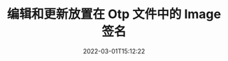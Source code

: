 ---
############################# Static ############################
layout: "auto-gen-signature"
date: 2022-03-01T15:12:22
draft: false
operation: Update
signaturetype: Image
fileformat: Otp
productName: Java
lang: zh
productCode: java
otherformats: pdf doc docx docm dot dotm dotx odt ott rtf xls xlsx xlsm xlsb csv ods ots xltx xltm ppt pptx pps ppsx odp otp potx potm pptm ppsm
breadcrumb: Put Image signature on Otp for Java

############################# Head ############################
head_title: "使用 Java 更新放置在 Otp 文件中的 Image 签名"
head_description: "在已签名的 Otp 文档中使用简单易懂的 Java 代码进行 Image 签名更新。"

############################# Header ############################
title: "编辑和更新放置在 Otp 文件中的 Image 签名"
description: "Java 的 API 提供了在 Otp 文档中更新 Image 签名的功能。使用几行 Java 代码快速轻松地更新 Otp 文档中的电子签名。"
bg_image: "https://cms.admin.containerize.com/templates/aspose/App_Themes/V3/images/bg/header1.png"
bg_overlay: false
button:
    enable: true

############################# SubMenu ############################
submenu:
    enable: true

    left:
        img_alt: "GroupDocs.Signature for Java"
        image: "https://cms.admin.containerize.com/templates/groupdocs/images/product-logos/90x90-noborder/groupdocs-signature-java.png"
        product: "GroupDocs.Signature"
        platform: "Java"



############################# About ############################
about:
    enable: true
    title: "了解 GroupDocs.Signature for Java API 功能"
    content: |
        [GroupDocs.Signature for Java](https://products.groupdocs.com/signature/java/) API 功能包含大量使用电子签名处理按需文档格式的方法。支持广泛的电子签名，如文本、图像、数字证书、条形码、二维码、印章或元数据。客户可以在 PDF、MS Word 文档、MS Excel 工作簿、MS PowerPoint 演示文稿、Adobe Photoshop 文件和各种图像格式中添加、删除、编辑、验证或搜索数字签名。提供了许多有用的功能和设置。
    

############################# Steps ############################
steps:
    enable: true
    title_left: "如何更改 Otp 文档中的 Image 签名"
    content_left: |
        [GroupDocs.Signature for Java](https://products.groupdocs.com/signature/java/) 包括有用的功能，例如更新放置在 Otp 文档中的 Image 签名。无需额外代码即可更改签名功能。
        
        * 首先，创建 Signature 对象，将其作为构造函数参数路径传递到应该更新的文档。
        * 然后，实例化一个适当的特定签名对象并设置其标识符和需要更改的属性。
        * 最后，调用 Signature 的 Update 方法传递特定的签名对象。
        * 处理更新结果以通知您。

    title_right: "系统要求"
    content_right: |
        所有主要平台和操作系统都支持 GroupDocs.Signature for Java。在执行以下代码之前，请确保您的系统上安装了以下先决条件。

        * 操作系统：Microsoft Windows、Linux、MacOS
        * 开发环境：NetBeans, Intellij IDEA, Eclipse, etc.
        * Java runtime: J2SE 6.0 and above
        * 从 [Maven](https://repository.groupdocs.com/webapp/#/artifacts/browse/tree/General/repo/com/groupdocs/groupdocs-signature) 下载最新版本的 GroupDocs.Signature for Java
         
    code: |
        ```java    
                
        // Set up input Otp file
        String filePath = "input.otp";
        // Set up output file
        String outputFilePath = "output.otp";

        // Instantiate Signature for input file
        Signature signature = new Signature(filePath);

        // Id of signature which is supposed to be updated
        // such Id might be got as a result of search operation
        String id = "ff988ab1-7403-4c8d-8db7-f2a56b9f8530";

        // provide signature features to update
        // set up particular signature id
        ImageSignature signatureToUpdate = new ImageSignature(id);

        // specify signature width
        signatureToUpdate.setWidth(170);
        // specify signature height
        signatureToUpdate.setHeight(250);
        // set left position
        signatureToUpdate.setLeft(10);
        // set top position
        signatureToUpdate.setTop(10);

        // update signature
        Boolean updateResult = signature.update(outputFilePath, signatureToUpdate);

        // process updation result
        if (updateResult)
        {
                System.out.println("Signature was updated successfully!");
        }
        ```

############################# Demos ############################
demos:
    enable: true
    title: "使用 Image 签名进行签名 Live Demo"
    content: |
       访问 [GroupDocs.Signature App](https://products.groupdocs.app/signature/family) 网站，立即为 Otp 文件添加各种电子签名。          

############################# More Formats ############################
more_formats:
    enable: true
    title: "通过 Java 更新各种 Image 签名"
    content: |
        "编辑以各种文档格式放置的数字签名。无需额外代码即可更新签名数据。"
    format: 
       
       
back_to_top:
    enable: true
---